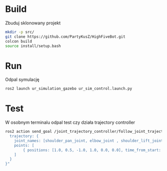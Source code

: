 # Build
Zbuduj sklonowany projekt
```bash
mkdir -p src/
git clone https://github.com/PartyKusZ/HighFiveBot.git
colcon build
source install/setup.bash
```

# Run
Odpal symulację
```bash
ros2 launch ur_simulation_gazebo ur_sim_control.launch.py
```
# Test
W osobnym terminalu odpal test czy działa trajectory controller
```bash
ros2 action send_goal /joint_trajectory_controller/follow_joint_trajectory control_msgs/action/FollowJointTrajectory "{
  trajectory: {
    joint_names: [shoulder_pan_joint, elbow_joint , shoulder_lift_joint, wrist_1_joint,  wrist_2_joint, wrist_3_joint ],
    points: [
        { positions: [1.0, 0.5, -1.0, 1.0, 0.0, 0.0], time_from_start: { sec: 3, nanosec: 0 } },
    ]
  }
}"
```